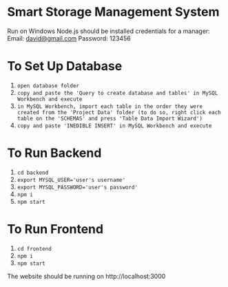 # Smart Storage Management System

Run on Windows
Node.js should be installed
credentials for a manager:
Email: david@gmail.com
Password: 123456

# To Set Up Database
1. `open database folder`
2. `copy and paste the 'Query to create database and tables' in MySQL Workbench and execute`
3. `in MySQL Workbench, import each table in the order they were created from the 'Project Data' folder (to do so, right click each table on the 'SCHEMAS' and press 'Table Data Import Wizard')`
4. `copy and paste 'INEDIBLE INSERT' in MySQL Workbench and execute `

# To Run Backend
1. `cd backend`
2. `export MYSQL_USER='user's username'`
3. `export MYSQL_PASSWORD='user's password'`
4. `npm i`
5. `npm start`

# To Run Frontend
1. `cd frontend`
2. `npm i`
3. `npm start`

The website should be running on http://localhost:3000